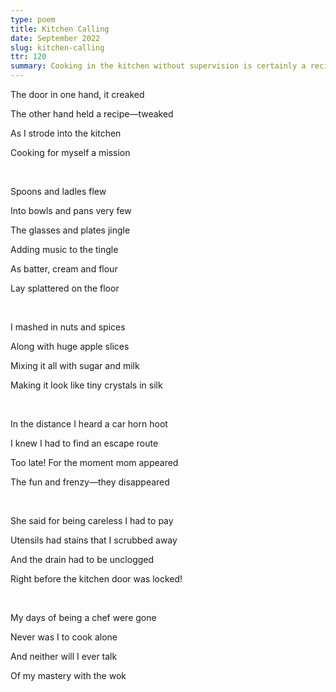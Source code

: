 ```yaml
---
type: poem
title: Kitchen Calling
date: September 2022
slug: kitchen-calling
ttr: 120
summary: Cooking in the kitchen without supervision is certainly a recipe for disaster!
---
```


The door in one hand, it creaked

The other hand held a recipe—tweaked

As I strode into the kitchen

Cooking for myself a mission

<br />

Spoons and ladles flew

Into bowls and pans very few

The glasses and plates jingle

Adding music to the tingle

As batter, cream and flour

Lay splattered on the floor

<br />

I mashed in nuts and spices

Along with huge apple slices

Mixing it all with sugar and milk

Making it look like tiny crystals in silk

<br />

In the distance I heard a car horn hoot

I knew I had to find an escape route

Too late! For the moment mom appeared

The fun and frenzy—they disappeared

<br />

She said for being careless I had to pay

Utensils had stains that I scrubbed away

And the drain had to be unclogged

Right before the kitchen door was locked!

<br />

My days of being a chef were gone

Never was I to cook alone

And neither will I ever talk

Of my mastery with the wok